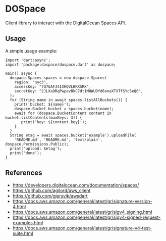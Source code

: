 # DOSpace

Client library to interact with the DigitalOcean Spaces API.

## Usage

A simple usage example:

```
import 'dart:async';
import 'package:dospace/dospace.dart' as dospace;

main() async {
  dospace.Spaces spaces = new dospace.Spaces(
    region: "nyc3",
    accessKey: "7Q7GAFJ4IXHQVLBRXSRX",
    secretKey: "2JLXa9RqPwpavBkC7dt1MHWUDfd6onaXTXTfSYc5eQ0",
  );
  for (String name in await spaces.listAllBuckets()) {
    print('bucket: ${name}');
    dospace.Bucket bucket = spaces.bucket(name);
    await for (dospace.BucketContent content in bucket.listContents(maxKeys: 3)) {
       print('key: ${content.key}');
    }
  }
  String etag = await spaces.bucket('example').uploadFile(
    'README.md', 'README.md', 'text/plain', dospace.Permissions.Public);
  print('upload: $etag');
  print('done');
}
```

## References

* https://developers.digitalocean.com/documentation/spaces/
* https://github.com/agilord/aws_client
* https://github.com/gjersvik/awsdart
* https://docs.aws.amazon.com/general/latest/gr/signature-version-4.html
* https://docs.aws.amazon.com/general/latest/gr/sigv4_signing.html
* https://docs.aws.amazon.com/general/latest/gr/sigv4-signed-request-examples.html
* https://docs.aws.amazon.com/general/latest/gr/signature-v4-test-suite.html
